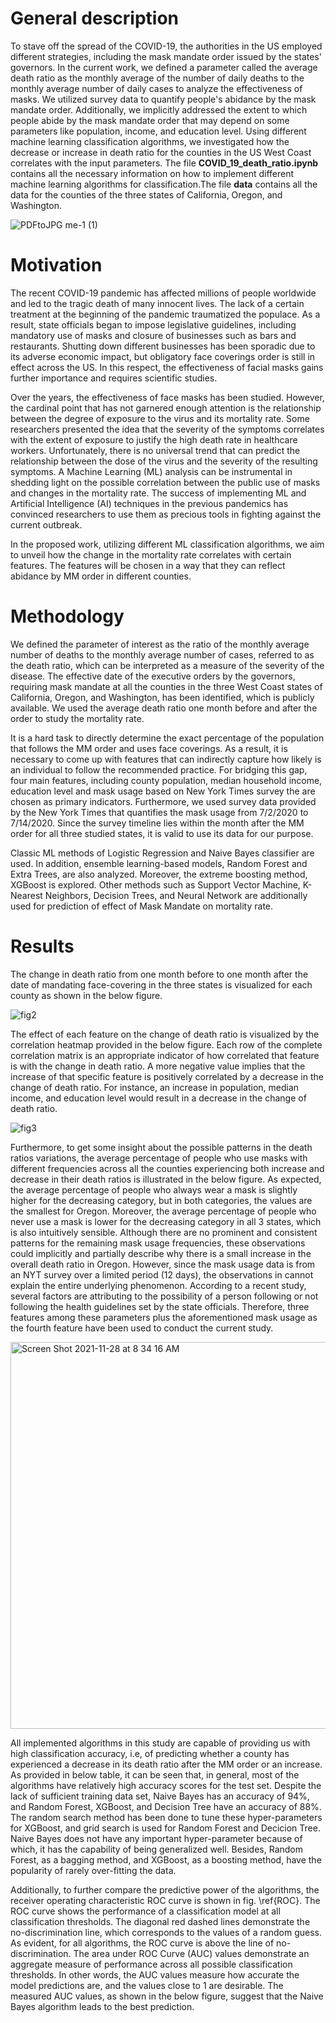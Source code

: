 # General description

To stave off the spread of the COVID-19, the authorities in the US employed different strategies, including the mask mandate order issued by the states' governors. In the current work, we defined a parameter called the average death ratio as the monthly average of the number of daily deaths to the monthly average number of daily cases to analyze the effectiveness of masks. We utilized survey data to quantify people's abidance by the mask mandate order. Additionally, we implicitly addressed the extent to which people abide by the mask mandate order that may depend on some parameters like population, income, and education level. Using different machine learning classification algorithms, we investigated how the decrease or increase in death ratio for the counties in the US West Coast correlates with the input parameters. The file **COVID_19_death_ratio.ipynb** contains all the necessary information on how to implement different machine learning algorithms for classification.The file **data** contains all the data for the counties of the three states of California, Oregon, and Washington.

![PDFtoJPG me-1 (1)](https://user-images.githubusercontent.com/60017299/143766094-dcbf4414-e6e6-4f4a-bf4e-f8c5e9671237.jpg)

# Motivation
The recent COVID-19 pandemic has affected millions of people worldwide and led to the tragic death of many innocent lives. The lack of a certain treatment at the beginning of the pandemic traumatized the populace. As a result, state officials began to impose legislative guidelines, including mandatory use of masks and closure of businesses such as bars and restaurants. Shutting down different businesses has been sporadic due to its adverse economic impact, but obligatory face coverings order is still in effect across the US. In this respect, the effectiveness of facial masks gains further importance and requires scientific studies.

Over the years, the effectiveness of face masks has been studied. However, the cardinal point that has not garnered enough attention is the relationship between the degree of exposure to the virus and its mortality rate. Some researchers presented the idea that the severity of the symptoms correlates with the extent of exposure to justify the high death rate in healthcare workers. Unfortunately, there is no universal trend that can predict the relationship between the dose of the virus and the severity of the resulting symptoms. A Machine Learning (ML) analysis can be instrumental in shedding light on the possible correlation between the public use of masks and changes in the mortality rate. The success of implementing ML and Artificial Intelligence (AI) techniques in the previous pandemics has convinced researchers to use them as precious tools in fighting against the current outbreak.

In the proposed work, utilizing different ML classification algorithms, we aim to unveil how the change in the mortality rate correlates with certain features. The features will be chosen in a way that they can reflect abidance by MM order in different counties.

# Methodology

We defined the parameter of interest as the ratio of the monthly average number of deaths to the monthly average number of cases, referred to as the death ratio, which can be interpreted as a measure of the severity of the disease.
The effective date of the executive orders by the governors, requiring mask mandate at all the counties in the three West Coast states of California, Oregon, and Washington, has been identified, which is publicly available. We used the average death ratio one month before and after the order to study the mortality rate.

It is a hard task to directly determine the exact percentage of the population that follows the MM order and uses face coverings. As a result, it is necessary to come up with features that can indirectly capture how likely is an individual to follow the recommended practice. For bridging this gap, four main features, including county population, median household income, education level and mask usage based on New York Times survey the are chosen as primary indicators. Furthermore, we used survey data provided by the New York Times that quantifies the mask usage from 7/2/2020 to 7/14/2020. Since the survey timeline lies within the month after the MM order for all three studied states, it is valid to use its data for our purpose.

Classic ML methods of Logistic Regression and Naive Bayes classifier are used. In addition, ensemble learning-based models, Random Forest and Extra Trees, are also analyzed. Moreover, the extreme boosting method, XGBoost is explored. Other methods such as Support Vector Machine, K-Nearest Neighbors, Decision Trees, and Neural Network are additionally used for prediction of effect of Mask Mandate on mortality rate.

# Results

The change in death ratio from one month before to one month after the date of mandating face-covering in the three states is visualized for each county as shown in the below figure.

![fig2](https://user-images.githubusercontent.com/60017299/143769413-d032e425-4192-418d-aaf4-8bf8c47ef4d7.png)

The effect of each feature on the change of death ratio is visualized by the correlation heatmap provided in the below figure. Each row of the complete correlation matrix is an appropriate indicator of how correlated that feature is with the change in death ratio. A more negative value implies that the increase of that specific feature is positively correlated by a decrease in the change of death ratio. For instance,  an increase in population, median income, and education level would result in a decrease in the change of death ratio.

![fig3](https://user-images.githubusercontent.com/60017299/143769811-c4595b0c-f091-43b1-a565-21aa3b70cc92.png)

Furthermore, to get some insight about the possible patterns in the death ratios variations, the average percentage of people who use masks with different frequencies across all the counties experiencing both increase and decrease in their death ratios is illustrated in the below figure. As expected, the average percentage of people who always wear a mask is slightly higher for the decreasing category, but in both categories, the values are the smallest for Oregon. Moreover, the average percentage of people who never use a mask is lower for the decreasing category in all 3 states, which is also intuitively sensible. Although there are no prominent and consistent patterns for the remaining mask usage frequencies, these observations could implicitly and partially describe why there is a small increase in the overall death ratio in Oregon. However, since the mask usage data is from an NYT survey over a limited period (12 days), the observations in  cannot explain the entire underlying phenomenon. According to a recent study, several factors are attributing to the possibility of a person following or not following the health guidelines set by the state officials. Therefore, three features among these parameters plus the aforementioned mask usage as the fourth feature have been used to conduct the current study.

<img width="619" alt="Screen Shot 2021-11-28 at 8 34 16 AM" src="https://user-images.githubusercontent.com/60017299/143770087-e464441a-6355-442c-802e-5baf6835a929.png">

All implemented algorithms in this study are capable of providing us with high classification accuracy, i.e,  of predicting whether a county has experienced a decrease in its death ratio after the MM order or an increase. As provided in below table, it can be seen that, in general, most of the algorithms have relatively high accuracy scores for the test set. Despite the lack of sufficient training data set, Naive Bayes has an accuracy of 94%, and Random Forest, XGBoost, and Decision Tree have an accuracy of 88%. The random search method has been done to tune these hyper-parameters for XGBoost, and grid search is used for Random Forest and Decicion Tree. Naive Bayes does not have any important hyper-parameter because of which, it has the capability of being generalized well. Besides, Random Forest, as a bagging method, and XGBoost, as a boosting method, have the popularity of rarely over-fitting the data. 



Additionally, to further compare the predictive power of the algorithms, the receiver operating characteristic ROC curve is shown in fig. \ref{ROC}. The ROC curve shows the performance of a classification model at all classification thresholds. The diagonal red dashed lines demonstrate the no-discrimination line, which corresponds to the values of a random guess. As evident, for all algorithms, the ROC curve is above the line of no-discrimination. The area under ROC Curve (AUC) values demonstrate an aggregate measure of performance across all possible classification thresholds. In other words, the AUC values measure how accurate the model predictions are, and the values close to 1 are desirable. The measured AUC values, as shown in the below figure, suggest that the Naive Bayes algorithm leads to the best prediction. 




